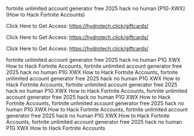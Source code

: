 fortnite unlimited account generator free 2025 hack no human [P1G-XWX] (How to Hack Fortnite Accounts)

Click Here to Get Access: https://hydrotech.click/giftcards/

Click Here to Get Access: https://hydrotech.click/giftcards/

Click Here to Get Access: https://hydrotech.click/giftcards/

fortnite unlimited account generator free 2025 hack no human P1G XWX How to Hack Fortnite Accounts, fortnite unlimited account generator free 2025 hack no human P1G XWX How to Hack Fortnite Accounts, fortnite unlimited account generator free 2025 hack no human P1G XWX How to Hack Fortnite Accounts, fortnite unlimited account generator free 2025 hack no human P1G XWX How to Hack Fortnite Accounts, fortnite unlimited account generator free 2025 hack no human P1G XWX How to Hack Fortnite Accounts, fortnite unlimited account generator free 2025 hack no human P1G XWX How to Hack Fortnite Accounts, fortnite unlimited account generator free 2025 hack no human P1G XWX How to Hack Fortnite Accounts, fortnite unlimited account generator free 2025 hack no human P1G XWX How to Hack Fortnite Accounts

